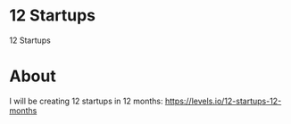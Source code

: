 # 12 Startups
12 Startups

# About

I will be creating 12 startups in 12 months:  https://levels.io/12-startups-12-months
